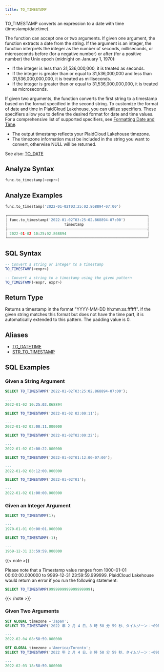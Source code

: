 ```yaml
---
title: TO_TIMESTAMP
---
```


TO_TIMESTAMP converts an expression to a date with time (timestamp/datetime).

The function can accept one or two arguments. If given one argument, the function extracts a date from the string. If the argument is an integer, the function interprets the integer as the number of seconds, milliseconds, or microseconds before (for a negative number) or after (for a positive number) the Unix epoch (midnight on January 1, 1970):

- If the integer is less than 31,536,000,000, it is treated as seconds.
- If the integer is greater than or equal to 31,536,000,000 and less than 31,536,000,000,000, it is treated as milliseconds.
- If the integer is greater than or equal to 31,536,000,000,000, it is treated as microseconds.

If given two arguments, the function converts the first string to a timestamp based on the format specified in the second string. To customize the format of date and time in PlaidCloud Lakehouse, you can utilize specifiers. These specifiers allow you to define the desired format for date and time values. For a comprehensive list of supported specifiers, see [Formatting Date and Time](../../00-sql-reference/10-data-types/20-data-type-time-date-types#formatting-date-and-time).

- The output timestamp reflects your PlaidCloud Lakehouse timezone.
- The timezone information must be included in the string you want to convert, otherwise NULL will be returned.

See also: [TO_DATE](to-date)

## Analyze Syntax

```python
func.to_timestamp(<expr>)
```

## Analyze Examples

```python
func.to_timestamp('2022-01-02T03:25:02.868894-07:00')

┌────────────────────────────────────────────────────────────────┐
│ func.to_timestamp('2022-01-02T03:25:02.868894-07:00')          │
│                          Timestamp                             │
├────────────────────────────────────────────────────────────────┤
│ 2022-01-02 10:25:02.868894                                     │
└────────────────────────────────────────────────────────────────┘
```

## SQL Syntax

```sql
-- Convert a string or integer to a timestamp
TO_TIMESTAMP(<expr>)

-- Convert a string to a timestamp using the given pattern
TO_TIMESTAMP(<expr, expr>)
```

## Return Type

Returns a timestamp in the format "YYYY-MM-DD hh:mm:ss.ffffff". If the given string matches this format but does not have the time part, it is automatically extended to this pattern. The padding value is 0.

## Aliases

- [TO_DATETIME](to-datetime)
- [STR_TO_TIMESTAMP](str-to-timestamp)

## SQL Examples

### Given a String Argument

```sql
SELECT TO_TIMESTAMP('2022-01-02T03:25:02.868894-07:00');

---
2022-01-02 10:25:02.868894

SELECT TO_TIMESTAMP('2022-01-02 02:00:11');

---
2022-01-02 02:00:11.000000

SELECT TO_TIMESTAMP('2022-01-02T02:00:22');

---
2022-01-02 02:00:22.000000

SELECT TO_TIMESTAMP('2022-01-02T01:12:00-07:00');

---
2022-01-02 08:12:00.000000

SELECT TO_TIMESTAMP('2022-01-02T01');

---
2022-01-02 01:00:00.000000
```

### Given an Integer Argument

```sql
SELECT TO_TIMESTAMP(1);

---
1970-01-01 00:00:01.000000

SELECT TO_TIMESTAMP(-1);

---
1969-12-31 23:59:59.000000
```

{{< note >}}

Please note that a Timestamp value ranges from 1000-01-01 00:00:00.000000 to 9999-12-31 23:59:59.999999. PlaidCloud Lakehouse would return an error if you run the following statement:

```sql
SELECT TO_TIMESTAMP(9999999999999999999);
```
{{< /note >}}

### Given Two Arguments

```sql
SET GLOBAL timezone ='Japan';
SELECT TO_TIMESTAMP('2022 年 2 月 4 日、8 時 58 分 59 秒、タイムゾーン：+0900', '%Y年%m月%d日、%H時%M分%S秒、タイムゾーン：%z');

---
2022-02-04 08:58:59.000000

SET GLOBAL timezone ='America/Toronto';
SELECT TO_TIMESTAMP('2022 年 2 月 4 日、8 時 58 分 59 秒、タイムゾーン：+0900', '%Y年%m月%d日、%H時%M分%S秒、タイムゾーン：%z');

---
2022-02-03 18:58:59.000000
```